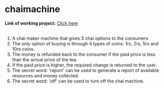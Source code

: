 # chaimachine
<div>
  <b>Link of working project:</b> <a target = "_blank" href = "https://replit.com/@shashankgsharma/chai-machine-start?v=1">Click here</a> 
</div>
<br>
<ol>
  <li>A chai maker machine that gives 3 chai options to the consumers</li>
  <li>The only option of buying is through 4 types of coins: 1rs, 2rs, 5rs and 10rs coins.</li>
  <li>The money is refunded back to the consumer if the paid price is less than the actual price of the tea.</li>
  <li>If the paid price is higher, the required change is returned to the user.</li>
  <li>The secret word: 'report' can be used to generate a report of available resources and money collected.</li>
  <li>The secret word: 'off' can be used to turn off the chai machine.</li>
</ol>
